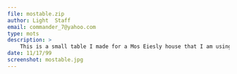 ```yaml
---
file: mostable.zip
author: Light  Staff
email: commander_7@yahoo.com
type: mots
description: >
    This is a small table I made for a Mos Eiesly house that I am using in my level.
date: 11/17/99
screenshot: mostable.jpg
---
```

